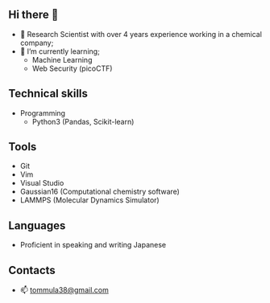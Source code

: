 ## Hi there 👋
- 🔭 Research Scientist with over 4 years experience working in a chemical company;
- 🌱 I’m currently learning;
  - Machine Learning
  - Web Security (picoCTF)

## Technical skills
- Programming
  - Python3 (Pandas, Scikit-learn)

## Tools
- Git
- Vim
- Visual Studio 
- Gaussian16 (Computational chemistry software)
- LAMMPS (Molecular Dynamics Simulator)

## Languages
- Proficient in speaking and writing Japanese

## Contacts
- 📫 tommula38@gmail.com
